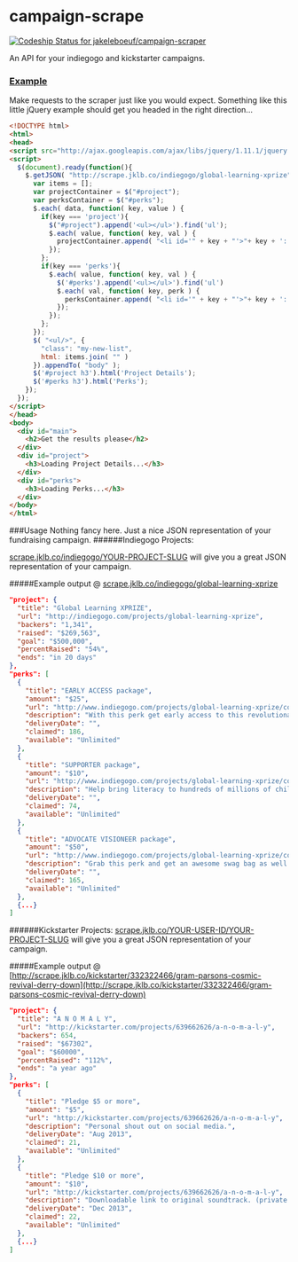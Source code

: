 campaign-scrape
================
[ ![Codeship Status for jakeleboeuf/campaign-scraper](https://codeship.io/projects/bf6562a0-3868-0132-71c5-2a347d94841e/status)](https://codeship.io/projects/41998)

An API for your indiegogo and kickstarter campaigns.


### [Example](http://scrape.jklb.co/example/kickstarter/332322466/gram-parsons-cosmic-revival-derry-down)
Make requests to the scraper just like you would expect. Something like this little jQuery example should get you headed in the right direction...

```html
<!DOCTYPE html>
<html>
<head>
<script src="http://ajax.googleapis.com/ajax/libs/jquery/1.11.1/jquery.min.js"></script>
<script>
  $(document).ready(function(){
    $.getJSON( "http://scrape.jklb.co/indiegogo/global-learning-xprize", function( data ) {
      var items = [];
      var projectContainer = $("#project");
      var perksContainer = $("#perks");
      $.each( data, function( key, value ) {
        if(key === 'project'){
          $("#project").append('<ul></ul>').find('ul');
          $.each( value, function( key, val ) {
            projectContainer.append( "<li id='" + key + "'>"+ key + ': ' + val + "</li>" );
          });
        };
        if(key === 'perks'){
          $.each( value, function( key, val ) {
            $('#perks').append('<ul></ul>').find('ul')
            $.each( val, function( key, perk ) {
              perksContainer.append( "<li id='" + key + "'>"+ key + ': ' + perk + "</li>" );
            });
          });
        };
      });
      $( "<ul/>", {
        "class": "my-new-list",
        html: items.join( "" )
      }).appendTo( "body" );
      $('#project h3').html('Project Details');
      $('#perks h3').html('Perks');
    });
  });
</script>
</head>
<body>
  <div id="main">
    <h2>Get the results please</h2>
  </div>
  <div id="project">
    <h3>Loading Project Details...</h3>
  </div>
  <div id="perks">
    <h3>Loading Perks...</h3>
  </div>
</body>
</html>

```


###Usage
Nothing fancy here. Just a nice JSON representation of your fundraising campaign.
######Indiegogo Projects:

[scrape.jklb.co/indiegogo/YOUR-PROJECT-SLUG](http://scrape.jklb.co/indiegogo/global-learning-xprize) will give you a great JSON representation of your campaign.


#####Example output @ [scrape.jklb.co/indiegogo/global-learning-xprize](http://scrape.jklb.co/indiegogo/global-learning-xprize)

```json
"project": {
  "title": "Global Learning XPRIZE",
  "url": "http://indiegogo.com/projects/global-learning-xprize",
  "backers": "1,341",
  "raised": "$269,563",
  "goal": "$500,000",
  "percentRaised": "54%",
  "ends": "in 20 days"
},
"perks": [
  {
    "title": "EARLY ACCESS package",
    "amount": "$25",
    "url": "http://www.indiegogo.com/projects/global-learning-xprize/contributions/new?perk_amt=25&perk_id=2314758",
    "description": "With this perk get early access to this revolutionary software, 18 months\nbefore anyone else, to test with kids near you.\n\nIn addition to the previous perks, you also get:\n\n · A Vote: As a Digital Visioneer you will get a vote where the XPRIZE\nFoundation should launch its next major competition.\n · Credit: Get your name credited in the winning software that is used by\nhundreds of millions of kids.\n · Digital Content: Exclusive extended digital content (interviews,\nvideos, images, and more!)",
    "deliveryDate": "",
    "claimed": 186,
    "available": "Unlimited"
  },
  {
    "title": "SUPPORTER package",
    "amount": "$10",
    "url": "http://www.indiegogo.com/projects/global-learning-xprize/contributions/new?perk_amt=10&perk_id=2314753",
    "description": "Help bring literacy to hundreds of millions of children around the world by showing your support for the campaign!\n\nIncludes:\n• Website Credit: Get your name listed as a supporter on the Global Learning XPRIZE website!\n• Digital Certificate: Receive a digital donation certificate that you can use to show your support!",
    "deliveryDate": "",
    "claimed": 74,
    "available": "Unlimited"
  },
  {
    "title": "ADVOCATE VISIONEER package",
    "amount": "$50",
    "url": "http://www.indiegogo.com/projects/global-learning-xprize/contributions/new?perk_amt=50&perk_id=2314760",
    "description": "Grab this perk and get an awesome swag bag as well as live video access to\nour Visioneering event, where you can watch and vote on how future XPRIZE\nare created.\n\nGet all the previous perks as well as:\n\n · Watch: Live web video access to our exclusive Visioneering event.\n · Wear: An exclusive, limited edition, Global Learning XPRIZE T-shirt.\n · Represent: Three awesome Global Learning XPRIZE stickers.\n · Show: A neat Global Learning Wristband to show your support!",
    "deliveryDate": "",
    "claimed": 165,
    "available": "Unlimited"
  },
  {...}
]
```

######Kickstarter Projects:
[scrape.jklb.co/YOUR-USER-ID/YOUR-PROJECT-SLUG](http://scrape.jklb.co/kickstarter/332322466/gram-parsons-cosmic-revival-derry-down) will give you a great JSON representation of your campaign.

#####Example output @ [http://scrape.jklb.co/kickstarter/332322466/gram-parsons-cosmic-revival-derry-down](http://scrape.jklb.co/kickstarter/332322466/gram-parsons-cosmic-revival-derry-down)

```json
"project": {
  "title": "A N O M A L Y",
  "url": "http://kickstarter.com/projects/639662626/a-n-o-m-a-l-y",
  "backers": 654,
  "raised": "$67302",
  "goal": "$60000",
  "percentRaised": "112%",
  "ends": "a year ago"
},
"perks": [
  {
    "title": "Pledge $5 or more",
    "amount": "$5",
    "url": "http://kickstarter.com/projects/639662626/a-n-o-m-a-l-y",
    "description": "Personal shout out on social media.",
    "deliveryDate": "Aug 2013",
    "claimed": 21,
    "available": "Unlimited"
  },
  {
    "title": "Pledge $10 or more",
    "amount": "$10",
    "url": "http://kickstarter.com/projects/639662626/a-n-o-m-a-l-y",
    "description": "Downloadable link to original soundtrack. (private use only)",
    "deliveryDate": "Dec 2013",
    "claimed": 22,
    "available": "Unlimited"
  },
  {...}
]
```
